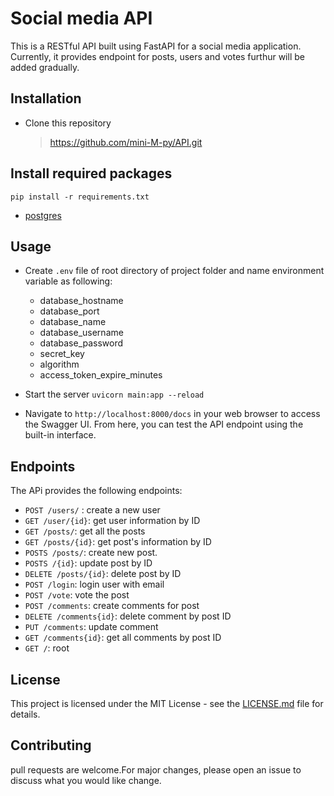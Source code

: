 # Social media API
This is a RESTful API built using FastAPI for a social media application. 
Currently, it provides endpoint for posts, users and votes furthur will be added gradually.

## Installation
* Clone this repository
  > https://github.com/mini-M-py/API.git

## Install required packages
  `pip install -r requirements.txt`
  
  * [postgres](https://www.postgresql.org/download/)

## Usage
 * Create `.env` file of root directory of project folder and name environment variable as following:
      * database_hostname
      * database_port
      * database_name
      * database_username
      * database_password
      * secret_key
      * algorithm
      * access_token_expire_minutes

* Start the server `uvicorn main:app --reload`
* Navigate to `http://localhost:8000/docs` in your web browser to access the Swagger UI. From here, you can test the API endpoint using the built-in interface.

## Endpoints
The APi provides the following endpoints:
* `POST /users/` : create a new user
* `GET /user/{id}`: get user information by ID
* `GET /posts/`: get all the posts
* `GET /posts/{id}`: get post's information by ID
* `POSTS /posts/`: create new post.
* `POSTS /{id}`: update post by ID
* `DELETE /posts/{id}`: delete post by ID
* `POST /login`: login user with email
* `POST /vote`: vote the post
* `POST /comments`: create comments for post
* `DELETE /comments{id}`: delete comment by post ID
* `PUT /comments`: update comment
* `GET /comments{id}`: get all comments by post ID
* `GET /`: root

## License
 This project is licensed under the MIT License - see the [LICENSE.md](/LICENSE.md) file for details.

## Contributing
pull requests are welcome.For major changes, please open an issue to discuss what you would like change.
